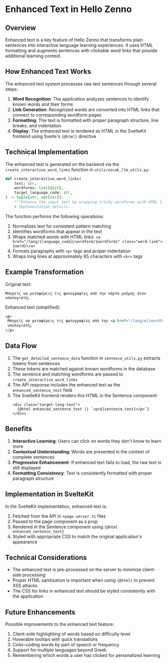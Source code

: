 # Enhanced Text in Hello Zenno

## Overview

Enhanced text is a key feature of Hello Zenno that transforms plain sentences into interactive language learning experiences. It uses HTML formatting and augments sentences with clickable word links that provide additional learning context.

## How Enhanced Text Works

The enhanced text system processes raw text sentences through several steps:

1. **Word Recognition**: The application analyzes sentences to identify known words and their forms
2. **Link Generation**: Recognized words are converted into HTML links that connect to corresponding wordform pages
3. **Formatting**: The text is formatted with proper paragraph structure, line breaks, and indentation
4. **Display**: The enhanced text is rendered as HTML in the SvelteKit frontend using Svelte's `{@html}` directive

## Technical Implementation

The enhanced text is generated on the backend via the `create_interactive_word_links` function in `utils/vocab_llm_utils.py`:

```python
def create_interactive_word_links(
    text: str,
    wordforms: list[dict],
    target_language_code: str,
) -> tuple[str, set[str]]:
    """Enhance the input text by wrapping tricky wordforms with HTML links."""
    # Implementation details...
```

The function performs the following operations:

1. Normalizes text for consistent pattern matching
2. Identifies wordforms that appear in the text
3. Wraps matched words with HTML links: `<a href="/lang/{language_code}/wordform/{wordform}" class="word-link">{word}</a>`
4. Formats paragraphs with `<p>` tags and proper indentation
5. Wraps long lines at approximately 65 characters with `<br>` tags

## Example Transformation

Original text:
```
Μπορείς να μεταφέρεις τις φωτογραφίες από την κάρτα μνήμης στον υπολογιστή;
```

Enhanced text (simplified):
```html
<p>
 Μπορείς να μεταφέρεις τις φωτογραφίες από την <a href="/lang/el/wordform/κάρτα μνήμης" class="word-link">κάρτα μνήμης</a> στον<br>
 υπολογιστή;
</p>
```

## Data Flow

1. The `get_detailed_sentence_data` function in `sentence_utils.py` extracts tokens from sentences
2. These tokens are matched against known wordforms in the database
3. The sentence and matching wordforms are passed to `create_interactive_word_links`
4. The API response includes the enhanced text as the `enhanced_sentence_text` field
5. The SvelteKit frontend renders this HTML in the Sentence component:
   ```svelte
   <div class="target-lang-text">
     {@html enhanced_sentence_text || `<p>${sentence.text}</p>`}
   </div>
   ```

## Benefits

1. **Interactive Learning**: Users can click on words they don't know to learn more
2. **Contextual Understanding**: Words are presented in the context of complete sentences
3. **Progressive Enhancement**: If enhanced text fails to load, the raw text is still displayed
4. **Formatting Consistency**: Text is consistently formatted with proper paragraph structure

## Implementation in SvelteKit

In the SvelteKit implementation, enhanced text is:

1. Fetched from the API in `+page.server.ts` files
2. Passed to the page component as a prop
3. Rendered in the Sentence component using `{@html enhanced_sentence_text}`
4. Styled with appropriate CSS to match the original application's appearance

## Technical Considerations

- The enhanced text is pre-processed on the server to minimize client-side processing
- Proper HTML sanitization is important when using `{@html}` to prevent XSS attacks
- The CSS for links in enhanced text should be styled consistently with the application

## Future Enhancements

Possible improvements to the enhanced text feature:

1. Client-side highlighting of words based on difficulty level
2. Hoverable tooltips with quick translations
3. Color-coding words by part of speech or frequency
4. Support for multiple languages beyond Greek
5. Remembering which words a user has clicked for personalized learning

